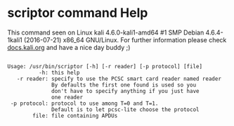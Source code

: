 # scriptor command Help
 
 This command seen on Linux kali 4.6.0-kali1-amd64 #1 SMP Debian 4.6.4-1kali1 (2016-07-21) x86_64 GNU/Linux. For further information please check [docs.kali.org](docs.kali.org) and have a nice day buddy ;) 

~~~

Usage: /usr/bin/scriptor [-h] [-r reader] [-p protocol] [file]
          -h: this help
   -r reader: specify to use the PCSC smart card reader named reader
              By defaults the first one found is used so you
              don't have to specify anything if you just have
              one reader
 -p protocol: protocol to use among T=0 and T=1.
              Default is to let pcsc-lite choose the protocol
        file: file containing APDUs

~~~
